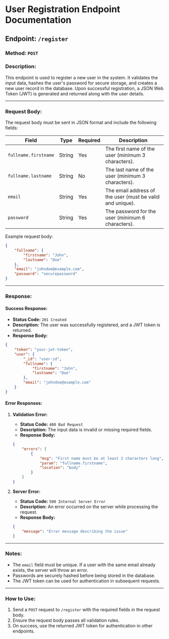 # User Registration Endpoint Documentation

## Endpoint: `/register`

### Method: `POST`

### Description:
This endpoint is used to register a new user in the system. It validates the input data, hashes the user's password for secure storage, and creates a new user record in the database. Upon successful registration, a JSON Web Token (JWT) is generated and returned along with the user details.

---

### Request Body:
The request body must be sent in JSON format and include the following fields:

| Field               | Type   | Required | Description                                      |
|---------------------|--------|----------|--------------------------------------------------|
| `fullname.firstname`| String | Yes      | The first name of the user (minimum 3 characters). |
| `fullname.lastname` | String | No       | The last name of the user (minimum 3 characters). |
| `email`             | String | Yes      | The email address of the user (must be valid and unique). |
| `password`          | String | Yes      | The password for the user (minimum 6 characters). |

Example request body:
```json
{
    "fullname": {
        "firstname": "John",
        "lastname": "Doe"
    },
    "email": "johndoe@example.com",
    "password": "securepassword"
}
```

---

### Response:

#### Success Response:
- **Status Code:** `201 Created`
- **Description:** The user was successfully registered, and a JWT token is returned.
- **Response Body:**
```json
{
    "token": "your-jwt-token",
    "user": {
        "_id": "user-id",
        "fullname": {
            "firstname": "John",
            "lastname": "Doe"
        },
        "email": "johndoe@example.com"
    }
}
```

#### Error Responses:

1. **Validation Error:**
   - **Status Code:** `400 Bad Request`
   - **Description:** The input data is invalid or missing required fields.
   - **Response Body:**
   ```json
   {
       "errors": [
           {
               "msg": "First name must be at least 3 characters long",
               "param": "fullname.firstname",
               "location": "body"
           }
       ]
   }
   ```

2. **Server Error:**
   - **Status Code:** `500 Internal Server Error`
   - **Description:** An error occurred on the server while processing the request.
   - **Response Body:**
   ```json
   {
       "message": "Error message describing the issue"
   }
   ```

---

### Notes:
- The `email` field must be unique. If a user with the same email already exists, the server will throw an error.
- Passwords are securely hashed before being stored in the database.
- The JWT token can be used for authentication in subsequent requests.

---

### How to Use:
1. Send a `POST` request to `/register` with the required fields in the request body.
2. Ensure the request body passes all validation rules.
3. On success, use the returned JWT token for authentication in other endpoints.
